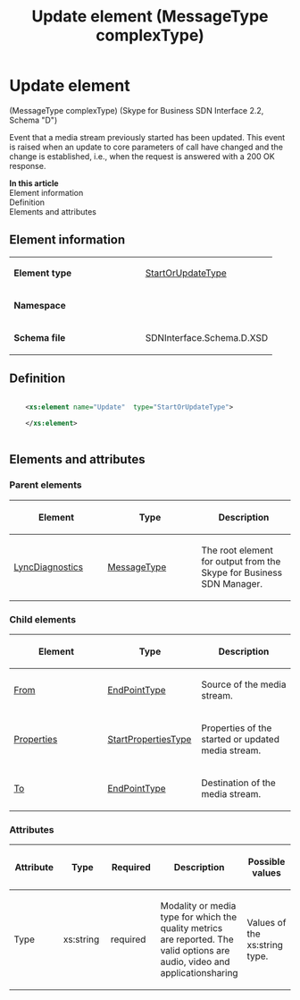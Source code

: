 ﻿---
title: Update element (MessageType complexType) 
TOCTitle: Update element
ms:assetid: 38b49ac6-609a-a47c-4f7c-e83fa7d363ab
ms:mtpsurl: https://msdn.microsoft.com/library/Mt171018(v=office.16)
ms:contentKeyID: 65855591
ms.date: 08/24/2015
mtps_version: v=office.16
dev_langs:
- xml
---

# Update element 

(MessageType complexType) (Skype for Business SDN Interface 2.2, Schema "D")

Event that a media stream previously started has been updated. This event is raised when an update to core parameters of call have changed and the change is established, i.e., when the request is answered with a 200 OK response.


**In this article**  
Element information  
Definition  
Elements and attributes  

## Element information

<table>
<colgroup>
<col style="width: 50%" />
<col style="width: 50%" />
</colgroup>
<tbody>
<tr class="odd">
<td><p><strong>Element type</strong></p></td>
<td><p><a href="startorupdatetype-complextype-skype-for-business-sdn-interface-2-2-schema-d.md">StartOrUpdateType</a></p></td>
</tr>
<tr class="even">
<td><p><strong>Namespace</strong></p></td>
<td><p></p></td>
</tr>
<tr class="odd">
<td><p><strong>Schema file</strong></p></td>
<td><p>SDNInterface.Schema.D.XSD</p></td>
</tr>
</tbody>
</table>


## Definition

```xml

    <xs:element name="Update"  type="StartOrUpdateType">
    
    </xs:element>
  
```

## Elements and attributes

### Parent elements

<table>
<colgroup>
<col style="width: 33%" />
<col style="width: 33%" />
<col style="width: 33%" />
</colgroup>
<thead>
<tr class="header">
<th><p>Element</p></th>
<th><p>Type</p></th>
<th><p>Description</p></th>
</tr>
</thead>
<tbody>
<tr class="odd">
<td><p><a href="lyncdiagnostics-element-skype-for-business-sdn-interface-2-2-schema-d.md">LyncDiagnostics</a></p></td>
<td><p><a href="messagetype-complextype-skype-for-business-sdn-interface-2-2-schema-d.md">MessageType</a></p></td>
<td><p>The root element for output from the Skype for Business SDN Manager.</p></td>
</tr>
</tbody>
</table>


### Child elements

<table>
<colgroup>
<col style="width: 33%" />
<col style="width: 33%" />
<col style="width: 33%" />
</colgroup>
<thead>
<tr class="header">
<th><p>Element</p></th>
<th><p>Type</p></th>
<th><p>Description</p></th>
</tr>
</thead>
<tbody>
<tr class="odd">
<td><p><a href="from-element-startorupdatetype-complextype-skype-for-business-sdn-interface-2-2-schema-d.md">From</a></p></td>
<td><p><a href="endpointtype-complextype-skype-for-business-sdn-interface-2-2-schema-d.md">EndPointType</a></p></td>
<td><p>Source of the media stream.</p></td>
</tr>
<tr class="even">
<td><p><a href="properties-element-startorupdatetype-complextype-skype-for-business-sdn-interface-2-2-schema-d.md">Properties</a></p></td>
<td><p><a href="startpropertiestype-complextype-skype-for-business-sdn-interface-2-2-schema-d.md">StartPropertiesType</a></p></td>
<td><p>Properties of the started or updated media stream.</p></td>
</tr>
<tr class="odd">
<td><p><a href="to-element-startorupdatetype-complextype-skype-for-business-sdn-interface-2-2-schema-d.md">To</a></p></td>
<td><p><a href="endpointtype-complextype-skype-for-business-sdn-interface-2-2-schema-d.md">EndPointType</a></p></td>
<td><p>Destination of the media stream.</p></td>
</tr>
</tbody>
</table>


### Attributes

<table>
<colgroup>
<col style="width: 20%" />
<col style="width: 20%" />
<col style="width: 20%" />
<col style="width: 20%" />
<col style="width: 20%" />
</colgroup>
<thead>
<tr class="header">
<th><p>Attribute</p></th>
<th><p>Type</p></th>
<th><p>Required</p></th>
<th><p>Description</p></th>
<th><p>Possible values</p></th>
</tr>
</thead>
<tbody>
<tr class="odd">
<td><p>Type</p></td>
<td><p>xs:string</p></td>
<td><p>required</p></td>
<td><p>Modality or media type for which the quality metrics are reported. The valid options are audio, video and applicationsharing</p></td>
<td><p>Values of the xs:string type.</p></td>
</tr>
</tbody>
</table>

